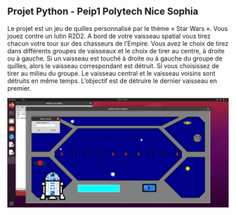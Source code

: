 ## Projet Python - Peip1 Polytech Nice Sophia

Le projet est un jeu de quilles personnalisé par le thème « Star Wars ». Vous jouez
contre un lutin R2D2. A bord de votre vaisseau spatial vous tirez chacun votre tour sur des
chasseurs de l’Empire. Vous avez le choix de tirez dans différents groupes de vaisseaux et le
choix de tirer au centre, à droite ou à gauche. Si un vaisseau est touché à droite ou à gauche
du groupe de quilles, alors le vaisseau correspondant est détruit. Si vous choisissez de tirer
au milieu du groupe. Le vaisseau central et le vaisseau voisins sont détruits en même temps.
L’objectif est de détruire le dernier vaisseau en premier.

![alt tag](https://github.com/Azemard-Maxime/Quilles_StarWars/blob/main/Images/Capture%20d%E2%80%99%C3%A9cran%20de%202021-01-05%2020-56-21.png)
